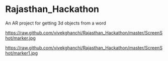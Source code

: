 # Rajasthan_Hackathon
An AR project for getting 3d objects from a word

https://raw.github.com/vivekghanchi/Rajasthan_Hackathon/master/ScreenShot/marker.jpg

https://raw.github.com/vivekghanchi/Rajasthan_Hackathon/master/ScreenShot/marker1.jpg

